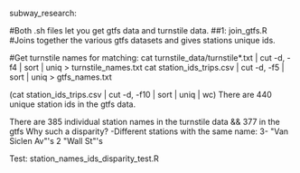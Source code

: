 subway_research:

#Both .sh files let you get gtfs data and turnstile data.
##1:
join_gtfs.R
#Joins together the various gtfs datasets and gives stations unique ids.

#Get turnstile names for matching:
cat turnstile_data/turnstile*.txt | cut -d, -f4 | sort | uniq > turnstile_names.txt
cat station_ids_trips.csv | cut -d, -f5 | sort | uniq > gtfs_names.txt

(cat station_ids_trips.csv | cut -d, -f10 | sort | uniq | wc)
There are 440 unique station ids in the gtfs data.

There are 385 individual station names in the turnstile data && 377 in the gtfs
Why such a disparity?
-Different stations with the same name:
3- "Van Siclen Av"'s
2 "Wall St"'s

Test:
station_names_ids_disparity_test.R

